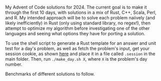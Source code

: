 My Advent of Code solutions for 2024. The current goal is to make it through the first 10 days, with solutions in a mix of Rust, C++, Scala, Perl, and R. My intended approach will be to solve each problem naiively (and likely inefficiently) in Rust (only using standard library, no regex!), then attempt to optimize my algorithm before investigating one of the other languages and seeing what options they have for porting a solution.

To use the shell script to generate a Rust template for an answer and unit test for a day's problem, as well as fetch the problem's input, get your session cookie, as shown [here](https://github.com/wimglenn/advent-of-code-wim/issues/1) and place it in a file called `.session` in the main folder. Then, run `./make_day.sh X`, where `X` is the problem's day number.

Benchmarks of different solutions to follow.
